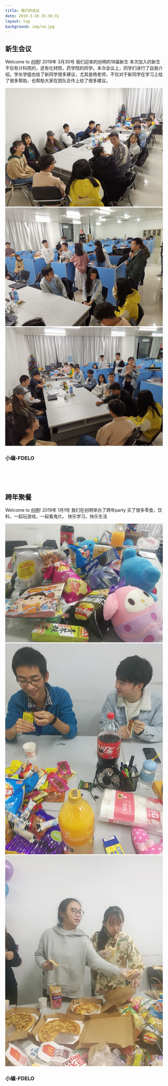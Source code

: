 ```yaml
---
title: 我们的会议
date: 2019-3-28 15:38:31
layout: tag
background: img/cm.jpg
---
```


## 新生会议

Welcome to [创明](https://hexo.io/)! 
2019年 3月30号 我们迎来的创明的18届新生
本次加入的新生不仅有计科院的，还有化材院，药学院的同学。本次会议上，同学们进行了自我介绍。学长学姐也给了新同学很多建议，尤其是杨老师，不仅对于新同学在学习上给了很多帮助，也帮助大家在团队合作上给了很多建议。

![图片](img/18新生.jpg)
![图片](img/18新生2.jpg)
![图片](img/18新生3.jpg)
### 小编-FDELO

<br>
<br>
<br>

## 跨年聚餐

Welcome to [创明](https://hexo.io/)! 
2019年 1月1号 我们在创明举办了跨年party
买了很多零食，饮料，一起玩游戏，一起看鬼片。
快乐学习，快乐生活

![图片](img/元旦.jpg)
![图片](img/元旦2.jpg)
![图片](img/元旦3.jpg)
### 小编-FDELO



